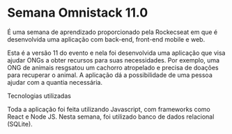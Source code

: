 # Semana Omnistack 11.0

É uma semana de aprendizado proporcionado pela Rockecseat em que é desenvolvida uma aplicação com back-end, front-end mobile e web.

Esta é a versão 11 do evento e nela foi desenvolvida uma aplicação que visa ajudar ONGs a obter recursos para suas necessidades. Por exemplo, uma ONG de animais resgsatou um cachorro atropelado e precisa de doações para recuperar o animal. A aplicação dá a possibilidade de uma pessoa ajudar com a quantia necessária.

Tecnologias utilizadas

Toda a aplicação foi feita utilizando Javascript, com frameworks como React e Node JS. Nesta semana, foi utilizado banco de dados relacional (SQLite).
